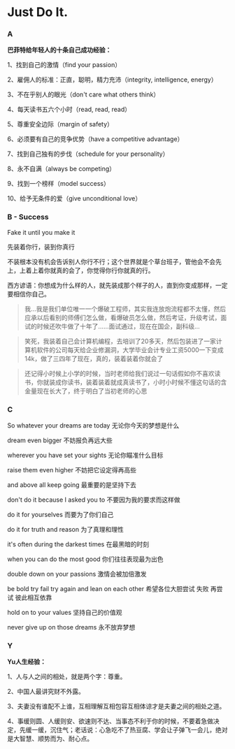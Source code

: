 # Just Do It.

### A

**巴菲特给年轻人的十条自己成功经验：**

1、找到自己的激情（find your passion）

2、雇佣人的标准：正直，聪明，精力充沛（integrity, intelligence, energy）

3、不在乎别人的眼光（don't care what others think）

4、每天读书五六个小时（read, read, read）

5、尊重安全边际（margin of safety）

6、必须要有自己的竞争优势（have a competitive advantage）

7、找到自己独有的步伐（schedule for your personality）

8、永不自满（always be competing）

9、找到一个榜样（model success）

10、给予无条件的爱（give unconditional love）

### B - **Success**

Fake it until you make it

先装着你行，装到你真行

不装根本没有机会告诉别人你行不行；这个世界就是个草台班子，管他会不会先上，上着上着你就真的会了，你觉得你行你就真的行。

西方谚语：你想成为什么样的人，就先装成那个样子的人，直到你变成那样，一定要相信你自己。

> 我…我是我们单位唯一一个爆破工程师，其实我连放炮流程都不太懂，然后应承以后看别的师傅们怎么做，看爆破员怎么做，然后考证，升级考试，面试的时候还吹牛做了十年了……面试通过，现在在国企，副科级…

> 笑死，我装着自己会计算机编程，去培训了20多天，然后包装进了一家计算机软件的公司每天给企业修漏洞，大学毕业会计专业工资5000一下变成14k，做了三四年了现在，真的，装着装着你就会了

> 还记得小时候上小学的时候，当时老师给我们说过一句话假如你不喜欢读书，你就装成你读书，装着装着就成真读书了，小时小时候不懂这句话的含金量现在长大了，终于明白了当初老师的心思

### C

So whatever your dreams are today 无论你今天的梦想是什么

dream even bigger 不妨报负再远大些

wherever you have set your sights 无论你瞄准什么目标

raise them even higher 不妨把它设定得再高些

and above all keep going 最重要的是坚持下去

don't do it because I asked you to 不要因为我的要求而这样做

do it for yourselves 而要为了你们自己

do it for truth and reason 为了真理和理性

it's often during the darkest times 在最黑暗的时刻

when you can do the most good 你们往往表现最为出色

double down on your passions 激情会被加倍激发

be bold try fail try again and lean on each other 希望各位大胆尝试 失败 再尝试 彼此相互依靠

hold on to your values 坚持自己的价值观

never give up on those dreams 永不放弃梦想


### Y

**Yu人生经验：**

1、人与人之间的相处，就是两个字：尊重。

2、中国人最讲究财不外露。

3、夫妻没有谁配不上谁，互相理解互相包容互相体谅才是夫妻之间的相处之道。

4、事缓则圆、人缓则安、欲速则不达、当事态不利于你的时候，不要着急做决定，先缓一缓，沉住气；老话说：心急吃不了热豆腐、学会让子弹飞一会儿，绝对是大智慧、顺势而为、耐心点。

